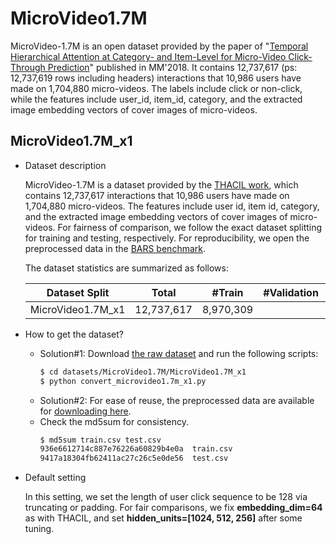 # MicroVideo1.7M

MicroVideo-1.7M is an open dataset provided by the paper of "[Temporal Hierarchical Attention at Category- and Item-Level for Micro-Video Click-Through Prediction](https://github.com/whn09/THACIL)" published in MM'2018. It contains 12,737,617 (ps: 12,737,619 rows including headers) interactions that 10,986 users have made on 1,704,880 micro-videos. The labels include click or non-click, while the features include user_id, item_id, category, and the extracted image embedding vectors of cover images of micro-videos. 


## MicroVideo1.7M_x1

+ Dataset description

    MicroVideo-1.7M is a dataset provided by the [THACIL work](https://github.com/whn09/THACIL), which contains 12,737,617 interactions that 10,986 users have made on 1,704,880 micro-videos. The features include user id, item id, category, and the extracted image embedding vectors of cover images of micro-videos. For fairness of comparison, we follow the exact dataset splitting for training and testing, respectively. For reproducibility, we open the preprocessed data in the [BARS benchmark](https://github.com/openbenchmark/BARS/click_prediction/datasets). 

    The dataset statistics are summarized as follows:

    | Dataset Split  | Total | #Train | #Validation | #Test | 
    | :--------: | :-----: |:-----: | :----------: | :----: | 
    | MicroVideo1.7M_x1 |  12,737,617    | 8,970,309  |      | 3,767,308    | 


+ How to get the dataset?
    + Solution#1: Download [the raw dataset](https://github.com/whn09/THACIL) and run the following scripts:
      ```bash
      $ cd datasets/MicroVideo1.7M/MicroVideo1.7M_x1
      $ python convert_microvideo1.7m_x1.py
      ```
    + Solution#2: For ease of reuse, the preprocessed data are available for [downloading here](https://zenodo.org/record/5700987/files/MicroVideo1.7M_x1.zip).
    + Check the md5sum for consistency.
      ```bash
      $ md5sum train.csv test.csv
      936e6612714c887e76226a60829b4e0a  train.csv
      9417a18304fb62411ac27c26c5e0de56  test.csv
      ```

+ Default setting

  In this setting, we set the length of user click sequence to be 128 via truncating or padding. For fair comparisons, we fix **embedding_dim=64** as with THACIL, and set **hidden_units=[1024, 512, 256]** after some tuning.

  
